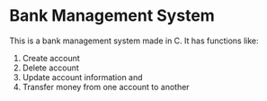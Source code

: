 # Bank Management System

This is a bank management system made in C. It has functions like:

1.  Create account
2.  Delete account
3.  Update account information and
4.  Transfer money from one account to another
